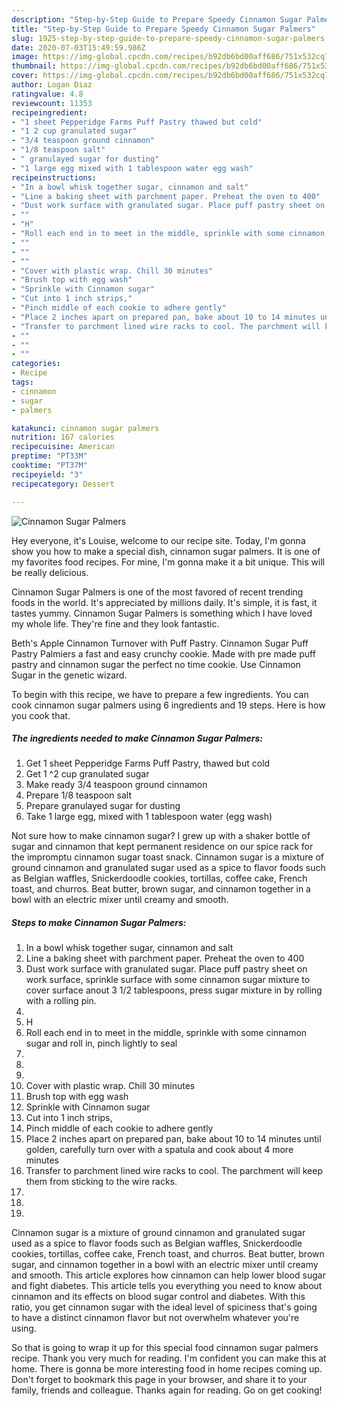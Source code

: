 ```yaml
---
description: "Step-by-Step Guide to Prepare Speedy Cinnamon Sugar Palmers"
title: "Step-by-Step Guide to Prepare Speedy Cinnamon Sugar Palmers"
slug: 1925-step-by-step-guide-to-prepare-speedy-cinnamon-sugar-palmers
date: 2020-07-03T15:49:59.986Z
image: https://img-global.cpcdn.com/recipes/b92db6bd00aff686/751x532cq70/cinnamon-sugar-palmers-recipe-main-photo.jpg
thumbnail: https://img-global.cpcdn.com/recipes/b92db6bd00aff686/751x532cq70/cinnamon-sugar-palmers-recipe-main-photo.jpg
cover: https://img-global.cpcdn.com/recipes/b92db6bd00aff686/751x532cq70/cinnamon-sugar-palmers-recipe-main-photo.jpg
author: Logan Diaz
ratingvalue: 4.8
reviewcount: 11353
recipeingredient:
- "1 sheet Pepperidge Farms Puff Pastry thawed but cold"
- "1 2 cup granulated sugar"
- "3/4 teaspoon ground cinnamon"
- "1/8 teaspoon salt"
- " granulayed sugar for dusting"
- "1 large egg mixed with 1 tablespoon water egg wash"
recipeinstructions:
- "In a bowl whisk together sugar, cinnamon and salt"
- "Line a baking sheet with parchment paper. Preheat the oven to 400"
- "Dust work surface with granulated sugar. Place puff pastry sheet on work surface, sprinkle surface with some cinnamon sugar mixture to cover surface anout 3 1/2 tablespoons, press sugar mixture in by rolling with a rolling pin."
- ""
- "H"
- "Roll each end in to meet in the middle, sprinkle with some cinnamon sugar and roll in, pinch lightly to seal"
- ""
- ""
- ""
- "Cover with plastic wrap. Chill 30 minutes"
- "Brush top with egg wash"
- "Sprinkle with Cinnamon sugar"
- "Cut into 1 inch strips,"
- "Pinch middle of each cookie to adhere gently"
- "Place 2 inches apart on prepared pan, bake about 10 to 14 minutes until golden, carefully turn over with a spatula and cook about 4 more minutes"
- "Transfer to parchment lined wire racks to cool. The parchment will keep them from sticking to the wire racks."
- ""
- ""
- ""
categories:
- Recipe
tags:
- cinnamon
- sugar
- palmers

katakunci: cinnamon sugar palmers 
nutrition: 167 calories
recipecuisine: American
preptime: "PT33M"
cooktime: "PT37M"
recipeyield: "3"
recipecategory: Dessert

---
```



![Cinnamon Sugar Palmers](https://img-global.cpcdn.com/recipes/b92db6bd00aff686/751x532cq70/cinnamon-sugar-palmers-recipe-main-photo.jpg)

Hey everyone, it's Louise, welcome to our recipe site. Today, I'm gonna show you how to make a special dish, cinnamon sugar palmers. It is one of my favorites food recipes. For mine, I'm gonna make it a bit unique. This will be really delicious.

Cinnamon Sugar Palmers is one of the most favored of recent trending foods in the world. It's appreciated by millions daily. It's simple, it is fast, it tastes yummy. Cinnamon Sugar Palmers is something which I have loved my whole life. They're fine and they look fantastic.

Beth&#39;s Apple Cinnamon Turnover with Puff Pastry. Cinnamon Sugar Puff Pastry Palmiers a fast and easy crunchy cookie. Made with pre made puff pastry and cinnamon sugar the perfect no time cookie. Use Cinnamon Sugar in the genetic wizard.


To begin with this recipe, we have to prepare a few ingredients. You can cook cinnamon sugar palmers using 6 ingredients and 19 steps. Here is how you cook that.

<!--inarticleads1-->

##### The ingredients needed to make Cinnamon Sugar Palmers:

1. Get 1 sheet Pepperidge Farms Puff Pastry, thawed but cold
1. Get 1 ^2 cup granulated sugar
1. Make ready 3/4 teaspoon ground cinnamon
1. Prepare 1/8 teaspoon salt
1. Prepare  granulayed sugar for dusting
1. Take 1 large egg, mixed with 1 tablespoon water (egg wash)


Not sure how to make cinnamon sugar? I grew up with a shaker bottle of sugar and cinnamon that kept permanent residence on our spice rack for the impromptu cinnamon sugar toast snack. Cinnamon sugar is a mixture of ground cinnamon and granulated sugar used as a spice to flavor foods such as Belgian waffles, Snickerdoodle cookies, tortillas, coffee cake, French toast, and churros. Beat butter, brown sugar, and cinnamon together in a bowl with an electric mixer until creamy and smooth. 

<!--inarticleads2-->

##### Steps to make Cinnamon Sugar Palmers:

1. In a bowl whisk together sugar, cinnamon and salt
1. Line a baking sheet with parchment paper. Preheat the oven to 400
1. Dust work surface with granulated sugar. Place puff pastry sheet on work surface, sprinkle surface with some cinnamon sugar mixture to cover surface anout 3 1/2 tablespoons, press sugar mixture in by rolling with a rolling pin.
1. 
1. H
1. Roll each end in to meet in the middle, sprinkle with some cinnamon sugar and roll in, pinch lightly to seal
1. 
1. 
1. 
1. Cover with plastic wrap. Chill 30 minutes
1. Brush top with egg wash
1. Sprinkle with Cinnamon sugar
1. Cut into 1 inch strips,
1. Pinch middle of each cookie to adhere gently
1. Place 2 inches apart on prepared pan, bake about 10 to 14 minutes until golden, carefully turn over with a spatula and cook about 4 more minutes
1. Transfer to parchment lined wire racks to cool. The parchment will keep them from sticking to the wire racks.
1. 
1. 
1. 


Cinnamon sugar is a mixture of ground cinnamon and granulated sugar used as a spice to flavor foods such as Belgian waffles, Snickerdoodle cookies, tortillas, coffee cake, French toast, and churros. Beat butter, brown sugar, and cinnamon together in a bowl with an electric mixer until creamy and smooth. This article explores how cinnamon can help lower blood sugar and fight diabetes. This article tells you everything you need to know about cinnamon and its effects on blood sugar control and diabetes. With this ratio, you get cinnamon sugar with the ideal level of spiciness that&#39;s going to have a distinct cinnamon flavor but not overwhelm whatever you&#39;re using. 

So that is going to wrap it up for this special food cinnamon sugar palmers recipe. Thank you very much for reading. I'm confident you can make this at home. There is gonna be more interesting food in home recipes coming up. Don't forget to bookmark this page in your browser, and share it to your family, friends and colleague. Thanks again for reading. Go on get cooking!
